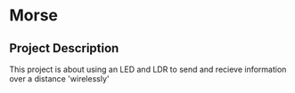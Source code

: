 # Morse

## Project Description
This project is about using an LED and LDR to send and recieve information over a distance 'wirelessly'
